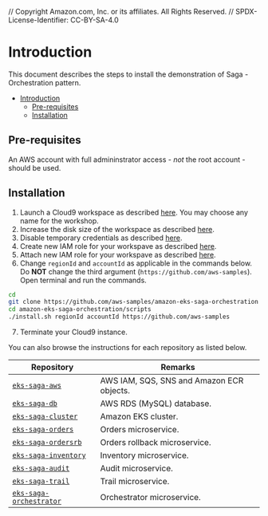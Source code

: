 // Copyright Amazon.com, Inc. or its affiliates. All Rights Reserved. // SPDX-License-Identifier: CC-BY-SA-4.0

# Introduction

This document describes the steps to install the demonstration of Saga - Orchestration pattern.

- [Introduction](#introduction)
  - [Pre-requisites](#pre-requisites)
  - [Installation](#installation)

## Pre-requisites

An AWS account with full admininstrator access - _not_ the root account - should be used.

## Installation

1. Launch a Cloud9 workspace as described [here](https://www.eksworkshop.com/020_prerequisites/workspace/). You may choose any name for the workshop.
2. Increase the disk size of the workspace as described [here](https://www.eksworkshop.com/020_prerequisites/workspace/#increase-the-disk-size-on-the-cloud9-instance).
3. Disable temporary credentials as described [here](https://www.eksworkshop.com/020_prerequisites/workspaceiam/).
4. Create new IAM role for your workspave as described [here](https://www.eksworkshop.com/020_prerequisites/iamrole/).
5. Attach new IAM role for your workspave as described [here](https://www.eksworkshop.com/020_prerequisites/ec2instance/).
6. Change `regionId` and `accountId` as applicable in the commands below. Do **NOT** change the third argument (`https://github.com/aws-samples`). Open terminal and run the commands.

```bash
cd
git clone https://github.com/aws-samples/amazon-eks-saga-orchestration
cd amazon-eks-saga-orchestration/scripts
./install.sh regionId accountId https://github.com/aws-samples
```

7. Terminate your Cloud9 instance.

You can also browse the instructions for each repository as listed below.

| Repository                                                                                           | Remarks                                   |
| ---------------------------------------------------------------------------------------------------- | ----------------------------------------- |
| [`eks-saga-aws`](https://github.com/aws-samples/amazon-eks-saga-orchestration-aws)                   | AWS IAM, SQS, SNS and Amazon ECR objects. |
| [`eks-saga-db`](https://github.com/aws-samples/amazon-eks-saga-orchestration-db)                     | AWS RDS (MySQL) database.                 |
| [`eks-saga-cluster`](https://github.com/aws-samples/amazon-eks-saga-orchestration-cluster)           | Amazon EKS cluster.                       |
| [`eks-saga-orders`](https://github.com/aws-samples/amazon-eks-saga-orchestration-orders)             | Orders microservice.                      |
| [`eks-saga-ordersrb`](https://github.com/aws-samples/amazon-eks-saga-orchestration-orders-rb)        | Orders rollback microservice.             |
| [`eks-saga-inventory`](https://github.com/aws-samples/amazon-eks-saga-orchestration-inventory)       | Inventory microservice.                   |
| [`eks-saga-audit`](https://github.com/aws-samples/amazon-eks-saga-orchestration-audit)               | Audit microservice.                       |
| [`eks-saga-trail`](https://github.com/aws-samples/amazon-eks-saga-orchestration-trail)               | Trail microservice.                       |
| [`eks-saga-orchestrator`](https://github.com/aws-samples/amazon-eks-saga-orchestration-orchestrator) | Orchestrator microservice.                |

